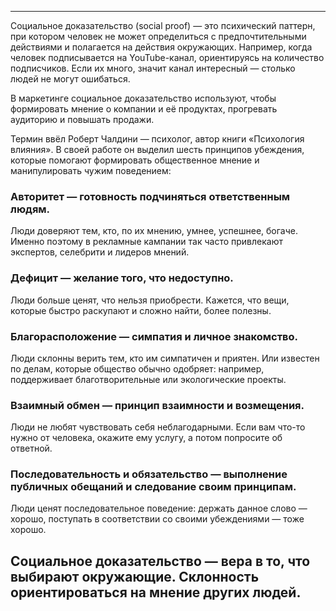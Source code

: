 ----

Социальное доказательство (social proof) — это психический паттерн, при котором человек не может определиться с предпочтительными действиями и полагается на действия окружающих. Например, когда человек подписывается на YouTube-канал, ориентируясь на количество подписчиков. Если их много, значит канал интересный — столько людей не могут ошибаться.

В маркетинге социальное доказательство используют, чтобы формировать мнение о компании и её продуктах, прогревать аудиторию и повышать продажи.

Термин ввёл Роберт Чалдини — психолог, автор книги «Психология влияния». В своей работе он выделил шесть принципов убеждения, которые помогают формировать общественное мнение и манипулировать чужим поведением:

### Авторитет — готовность подчиняться ответственным людям. 
Люди доверяют тем, кто, по их мнению, умнее, успешнее, богаче. Именно поэтому в рекламные кампании так часто привлекают экспертов, селебрити и лидеров мнений.

### Дефицит — желание того, что недоступно.
Люди больше ценят, что нельзя приобрести. Кажется, что вещи, которые быстро раскупают и сложно найти, более полезны.

### Благорасположение — симпатия и личное знакомство. 
Люди склонны верить тем, кто им симпатичен и приятен. Или известен по делам, которые общество обычно одобряет: например, поддерживает благотворительные или экологические проекты.

### Взаимный обмен — принцип взаимности и возмещения.
Люди не любят чувствовать себя неблагодарными. Если вам что-то нужно от человека, окажите ему услугу, а потом попросите об ответной.

### Последовательность и обязательство — выполнение публичных обещаний и следование своим принципам.
Люди ценят последовательное поведение: держать данное слово — хорошо, поступать в соответствии со своими убеждениями — тоже хорошо.

## Социальное доказательство — вера в то, что выбирают окружающие. Склонность ориентироваться на мнение других людей.